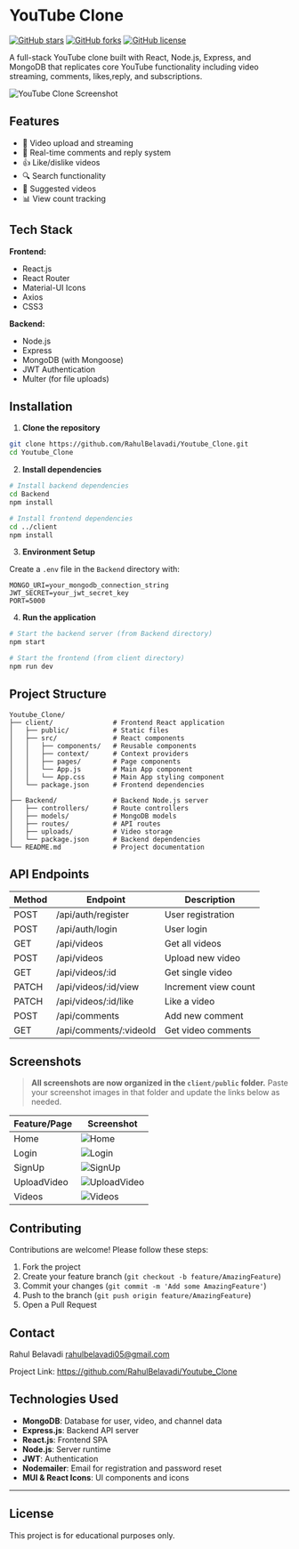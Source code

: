 # YouTube Clone

[![GitHub stars](https://img.shields.io/github/stars/RahulBelavadi/Youtube_Clone?style=social)](https://github.com/RahulBelavadi/Youtube_Clone/stargazers)
[![GitHub forks](https://img.shields.io/github/forks/RahulBelavadi/Youtube_Clone?style=social)](https://github.com/RahulBelavadi/Youtube_Clone/network/members)
[![GitHub license](https://img.shields.io/github/license/RahulBelavadi/Youtube_Clone)](https://github.com/RahulBelavadi/Youtube_Clone/blob/main/LICENSE)

A full-stack YouTube clone built with React, Node.js, Express, and MongoDB that replicates core YouTube functionality including video streaming, comments, likes,reply, and subscriptions.

![YouTube Clone Screenshot](client/public/HomePage.png)

## Features

- 🎥 Video upload and streaming
- 💬 Real-time comments and reply system
- 👍 Like/dislike videos
- 🔍 Search functionality
- 🔄 Suggested videos
- 📊 View count tracking

## Tech Stack

**Frontend:**
- React.js
- React Router
- Material-UI Icons
- Axios
- CSS3

**Backend:**
- Node.js
- Express
- MongoDB (with Mongoose)
- JWT Authentication
- Multer (for file uploads)

## Installation

1. **Clone the repository**
```bash
git clone https://github.com/RahulBelavadi/Youtube_Clone.git
cd Youtube_Clone
```

2. **Install dependencies**

```bash
# Install backend dependencies
cd Backend
npm install

# Install frontend dependencies
cd ../client
npm install
```

3. **Environment Setup**

Create a `.env` file in the `Backend` directory with:

```env
MONGO_URI=your_mongodb_connection_string
JWT_SECRET=your_jwt_secret_key
PORT=5000
```

4. **Run the application**

```bash
# Start the backend server (from Backend directory)
npm start

# Start the frontend (from client directory)
npm run dev
```

## Project Structure

```
Youtube_Clone/
├── client/               # Frontend React application
│   ├── public/           # Static files
│   ├── src/              # React components
│   │   ├── components/   # Reusable components
│   │   ├── context/      # Context providers
│   │   ├── pages/        # Page components
│   │   └── App.js        # Main App component
│   │   └── App.css       # Main App styling component
│   └── package.json      # Frontend dependencies
│
├── Backend/              # Backend Node.js server
│   ├── controllers/      # Route controllers
│   ├── models/           # MongoDB models
│   ├── routes/           # API routes
│   ├── uploads/          # Video storage
│   └── package.json      # Backend dependencies
└── README.md             # Project documentation
```

## API Endpoints

| Method | Endpoint                  | Description              |
|--------|---------------------------|--------------------------|
| POST   | /api/auth/register        | User registration        |
| POST   | /api/auth/login           | User login               |
| GET    | /api/videos               | Get all videos           |
| POST   | /api/videos               | Upload new video         |
| GET    | /api/videos/:id           | Get single video         |
| PATCH  | /api/videos/:id/view      | Increment view count     |
| PATCH  | /api/videos/:id/like      | Like a video             |
| POST   | /api/comments             | Add new comment          |
| GET    | /api/comments/:videoId    | Get video comments       |

## Screenshots

> **All screenshots are now organized in the `client/public` folder.**
> Paste your screenshot images in that folder and update the links below as needed.

| Feature/Page | Screenshot |
|--------------|------------|
| Home         | ![Home](client/public/HomePage.png) |
| Login        | ![Login](client/public/Login.png) |
| SignUp       | ![SignUp](client/public/SignUp.png) |
| UploadVideo  | ![UploadVideo](client/public/UploadVideo.png) |
| Videos       | ![Videos](client/public/Videos.png) |

## Contributing

Contributions are welcome! Please follow these steps:

1. Fork the project
2. Create your feature branch (`git checkout -b feature/AmazingFeature`)
3. Commit your changes (`git commit -m 'Add some AmazingFeature'`)
4. Push to the branch (`git push origin feature/AmazingFeature`)
5. Open a Pull Request

## Contact

Rahul Belavadi  rahulbelavadi05@gmail.com

Project Link: https://github.com/RahulBelavadi/Youtube_Clone

## Technologies Used
- **MongoDB**: Database for user, video, and channel data
- **Express.js**: Backend API server
- **React.js**: Frontend SPA
- **Node.js**: Server runtime
- **JWT**: Authentication
- **Nodemailer**: Email for registration and password reset
- **MUI & React Icons**: UI components and icons

---

## License
This project is for educational purposes only.